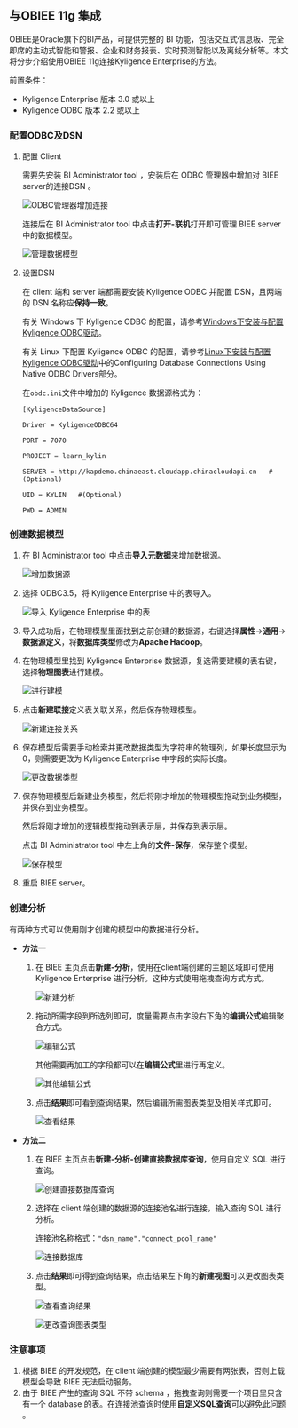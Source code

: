 ## 与OBIEE 11g 集成

OBIEE是Oracle旗下的BI产品，可提供完整的 BI 功能，包括交互式信息板、完全即席的主动式智能和警报、企业和财务报表、实时预测智能以及离线分析等。本文将分步介绍使用OBIEE 11g连接Kyligence Enterprise的方法。

前置条件：
- Kyligence Enterprise 版本 3.0 或以上
- Kyligence ODBC 版本 2.2 或以上

### 配置ODBC及DSN

1. 配置 Client

   需要先安装 BI Administrator tool ，安装后在 ODBC 管理器中增加对 BIEE server的连接DSN 。

   ![ODBC管理器增加连接](../../images/OBIEE/new_datasource.png)

   连接后在 BI Administrator tool 中点击**打开-联机**打开即可管理 BIEE server 中的数据模型。

   ![管理数据模型](../../images/OBIEE/open.png)

2. 设置DSN

   在 client 端和 server 端都需要安装 Kyligence ODBC 并配置 DSN，且两端的 DSN 名称应**保持一致**。

   有关 Windows 下 Kyligence ODBC 的配置，请参考[Windows下安装与配置Kyligence ODBC驱动](../../driver/odbc/win_odbc.cn.md)。

   有关 Linux 下配置 Kyligence ODBC 的配置，请参考[Linux下安装与配置Kyligence ODBC驱动](https://docs.oracle.com/middleware/11119/biee/BIEMG/deploy_rpd.htm#CHDFEEHC)中的Configuring Database Connections Using Native ODBC Drivers部分。

   在`obdc.ini`文件中增加的 Kyligence 数据源格式为：

   ```
   [KyligenceDataSource]

   Driver = KyligenceODBC64

   PORT = 7070

   PROJECT = learn_kylin

   SERVER = http://kapdemo.chinaeast.cloudapp.chinacloudapi.cn   #(Optional)

   UID = KYLIN   #(Optional)

   PWD = ADMIN
   ```

### 创建数据模型

1. 在 BI Administrator tool 中点击**导入元数据**来增加数据源。

   ![增加数据源](../../images/OBIEE/add_data.png)

2. 选择 ODBC3.5，将 Kyligence Enterprise 中的表导入。

   ![导入 Kyligence Enterprise 中的表](../../images/OBIEE12/odbc35.png)

3. 导入成功后，在物理模型里面找到之前创建的数据源，右键选择**属性**->**通用**->**数据源定义**，将**数据库类型**修改为**Apache Hadoop**。

4. 在物理模型里找到 Kyligence Enterprise 数据源，复选需要建模的表右键，选择**物理图表**进行建模。

   ![进行建模](../../images/OBIEE/start_model.png)

5. 点击**新建联接**定义表关联关系，然后保存物理模型。

   ![新建连接关系](../../images/OBIEE/define_connection.png)

6. 保存模型后需要手动检索并更改数据类型为字符串的物理列，如果长度显示为 0，则需要更改为 Kyligence Enterprise 中字段的实际长度。

   ![更改数据类型](../../images/OBIEE/change_type.png)

7. 保存物理模型后新建业务模型，然后将刚才增加的物理模型拖动到业务模型，并保存到业务模型。

   然后将刚才增加的逻辑模型拖动到表示层，并保存到表示层。

   点击 BI Administrator tool 中左上角的**文件-保存**，保存整个模型。

   ![保存模型](../../images/OBIEE/save_model.png)

8. 重启 BIEE server。


### 创建分析

有两种方式可以使用刚才创建的模型中的数据进行分析。

- **方法一**

  1. 在 BIEE 主页点击**新建-分析**，使用在client端创建的主题区域即可使用 Kyligence Enterprise 进行分析。这种方式使用拖拽查询方式方式。

     ![新建分析](../../images/OBIEE/BIEE_page.png)

  2. 拖动所需字段到所选列即可，度量需要点击字段右下角的**编辑公式**编辑聚合方式。

     ![编辑公式](../../images/OBIEE/add_measure.png)

     其他需要再加工的字段都可以在**编辑公式**里进行再定义。

     ![其他编辑公式](../../images/OBIEE/other_define.png)

  3. 点击**结果**即可看到查询结果，然后编辑所需图表类型及相关样式即可。

     ![查看结果](../../images/OBIEE/click_result.png)


- **方法二**

  1. 在 BIEE 主页点击**新建-分析-创建直接数据库查询**，使用自定义 SQL 进行查询。

     ![创建直接数据库查询](../../images/OBIEE/define_SQL.png)

  2. 选择在 client 端创建的数据源的连接池名进行连接，输入查询 SQL 进行分析。

     连接池名称格式：`"dsn_name"."connect_pool_name"`

     ![连接数据库](../../images/OBIEE/data_pool.png)

  3. 点击**结果**即可得到查询结果，点击结果左下角的**新建视图**可以更改图表类型。

     ![查看查询结果](../../images/OBIEE/query_result.png)

     ![更改查询图表类型](../../images/OBIEE/query_result_2.png)

### 注意事项

1. 根据 BIEE 的开发规范，在 client 端创建的模型最少需要有两张表，否则上载模型会导致 BIEE 无法启动服务。
2. 由于 BIEE 产生的查询 SQL 不带 schema ，拖拽查询则需要一个项目里只含有一个 database 的表。在连接池查询时使用**自定义SQL查询**可以避免此问题 。

